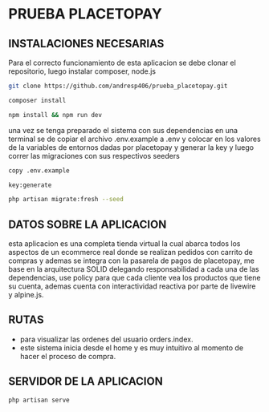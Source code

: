 # PRUEBA PLACETOPAY

## INSTALACIONES NECESARIAS

Para el correcto funcionamiento de esta aplicacion se debe clonar el repositorio, luego instalar composer, node.js 
```bash
git clone https://github.com/andresp406/prueba_placetopay.git
```
```bash
composer install
```
```bash
npm install && npm run dev
```

una vez se tenga preparado el sistema con sus dependencias en una terminal se de copiar el archivo .env.example a .env y colocar en los valores de la variables de entornos dadas por placetopay y generar la key y luego correr las migraciones con sus respectivos seeders

```bash
copy .env.example 
```
```bash
key:generate
```
```bash
php artisan migrate:fresh --seed
```

## DATOS SOBRE LA APLICACION

esta aplicacion es una completa tienda virtual la cual abarca todos los aspectos de un ecommerce real donde se realizan pedidos con carrito de compras y ademas se integra con la pasarela de pagos de placetopay, me base en la arquitectura SOLID delegando responsabilidad a cada una de las dependencias, use policy para que cada cliente vea los productos que tiene su cuenta, ademas cuenta con interactividad reactiva por parte de livewire y alpine.js.

## RUTAS 

* para visualizar las ordenes del usuario orders.index.
* este sistema inicia desde el home y es muy intuitivo al momento de hacer el proceso de compra.

## SERVIDOR DE LA APLICACION

```bash
php artisan serve
```


